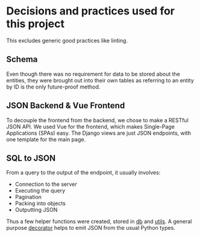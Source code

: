 # Decisions and practices used for this project

This excludes generic good practices like linting.

## Schema
Even though there was no requirement for data to be stored about the entities,
they were brought out into their own tables as referring to an entity by ID is
the only future-proof method.

## JSON Backend & Vue Frontend
To decouple the frontend from the backend, we chose to make a RESTful JSON API.
We used Vue for the frontend, which makes Single-Page Applications (SPAs) easy.
The Django views are just JSON endpoints, with one template for the main page.

## SQL to JSON
From a query to the output of the endpoint, it usually involves:
- Connection to the server
- Executing the query
- Pagination
- Packing into objects
- Outputting JSON

Thus a few helper functions were created, stored in [db](common/db.py) and [utils](common/utils.py).
A general purpose [decorator](common/decorators.py) helps to emit JSON from the usual Python types.
